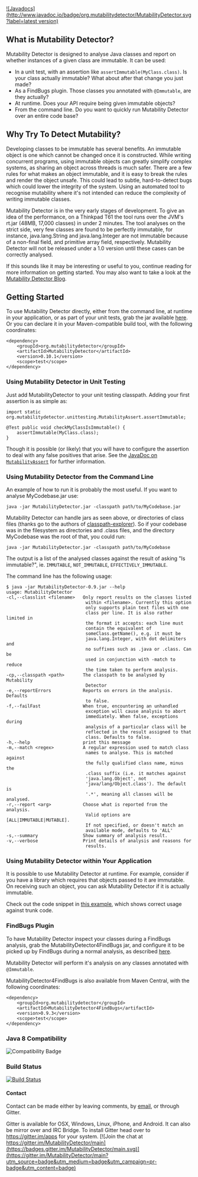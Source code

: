 [![Javadocs](http://www.javadoc.io/badge/org.mutabilitydetector/MutabilityDetector.svg?label=latest version)](http://www.javadoc.io/doc/org.mutabilitydetector/MutabilityDetector)

## What is Mutability Detector?
Mutability Detector is designed to analyse Java classes and report on whether instances of a given class are immutable. It can be used:

  * In a unit test, with an assertion like `assertImmutable(MyClass.class)`. Is your class actually immutable? What about after that change you just made?
  * As a FindBugs plugin. Those classes you annotated with `@Immutable`, are they actually?
  * At runtime. Does your API require being given immutable objects?
  * From the command line. Do you want to quickly run Mutability Detector over an entire code base?
  
  
  
  
## Why Try To Detect Mutability?

Developing classes to be immutable has several benefits. An immutable object is one which cannot be changed once it is constructed. While writing concurrent programs, using immutable objects can greatly simplify complex systems, as sharing an object across threads is much safer. There are a few rules for what makes an object immutable, and it is easy to break the rules and render the object unsafe. This could lead to subtle, hard-to-detect bugs which could lower the integrity of the system. Using an automated tool to recognise mutability where it's not intended can reduce the complexity of writing immutable classes.

Mutability Detector is in the very early stages of development. To give an idea of the performance, on a Thinkpad T61 the tool runs over the JVM's rt.jar (48MB, 17,000 classes) in under 2 minutes. The tool analyses on the strict side, very few classes are found to be perfectly immutable, for instance, java.lang.String and java.lang.Integer are not immutable because of a non-final field, and primitive array field, respectively. Mutability Detector will not be released under a 1.0 version until these cases can be correctly analysed.

If this sounds like it may be interesting or useful to you, continue reading for more information on getting started. You may also want to take a look at the [Mutability Detector Blog](http://mutability-detector.blogspot.co.uk/). 
  
  
## Getting Started
To use Mutability Detector directly, either from the command line, at runtime in your application, or as part of your unit tests, grab the jar available [here](https://github.com/MutabilityDetector/MutabilityDetector/wiki/Downloads). Or you can declare it in your Maven-compatible build tool, with the following coordinates:

    <dependency>
        <groupId>org.mutabilitydetector</groupId>
        <artifactId>MutabilityDetector</artifactId>
        <version>0.10.1</version>
        <scope>test</scope>
    </dependency>


### Using Mutability Detector in Unit Testing
Just add MutabilityDetector to your unit testing classpath. Adding your first assertion is as simple as:

    import static org.mutabilitydetector.unittesting.MutabilityAssert.assertImmutable;
    
    @Test public void checkMyClassIsImmutable() {
        assertImmutable(MyClass.class); 
    }
    
Though it is possible (or likely) that you will have to configure the assertion to deal with any false positives that arise. See the [JavaDoc on `MutabilityAssert`](http://mutabilitydetector.github.io/MutabilityDetector/mvn-site/apidocs/org/mutabilitydetector/unittesting/MutabilityAssert.html) for further information. 

### Using Mutability Detector from the Command Line

An example of how to run it is probably the most useful. If you want to analyse MyCodebase.jar use:

`java -jar MutabilityDetector.jar -classpath path/to/MyCodebase.jar`

Mutability Detector can handle jars as seen above, or directories of class files (thanks go to the authors of [classpath-explorer](http://code.google.com/p/classpath-explorer/)). So if your codebase was in the filesystem as directories and .class files, and the directory MyCodebase was the root of that, you could run:

`java -jar MutabilityDetector.jar -classpath path/to/MyCodebase`

The output is a list of the analysed classes against the result of asking "Is immutable?", ie. `IMMUTABLE`, `NOT_IMMUTABLE`, `EFFECTIVELY_IMMUTABLE`.

The command line has the following usage:


    $ java -jar MutabilityDetector-0.9.jar --help
    usage: MutabilityDetector
    -cl,--classlist <filename>   Only report results on the classes listed
                                  within <filename>. Currently this option
                                  only supports plain text files with one
                                  class per line. It is also rather limited in
                                  the format it accepts: each line must
                                  contain the equivalent of
                                  someClass.getName(), e.g. it must be
                                  java.lang.Integer, with dot delimiters and
                                  no suffixes such as .java or .class. Can be
                                  used in conjunction with -match to reduce
                                  the time taken to perform analysis.
    -cp,--classpath <path>       The classpath to be analysed by Mutability
                                  Detector
    -e,--reportErrors            Reports on errors in the analysis. Defaults
                                  to false.
    -f,--failFast                When true, encountering an unhandled
                                  exception will cause analysis to abort
                                  immediately. When false, exceptions during
                                  analysis of a particular class will be
                                  reflected in the result assigned to that
                                  class. Defaults to false.
    -h,--help                    print this message
    -m,--match <regex>           A regular expression used to match class
                                  names to analyse. This is matched against
                                  the fully qualified class name, minus the
                                  .class suffix (i.e. it matches against
                                  'java.lang.Object', not
                                  'java/lang/Object.class'). The default is
                                  '.*', meaning all classes will be analysed.
    -r,--report <arg>            Choose what is reported from the analysis.
                                  Valid options are [ALL|IMMUTABLE|MUTABLE].
                                  If not specified, or doesn't match an
                                  available mode, defaults to 'ALL'
    -s,--summary                 Show summary of analysis result.
    -v,--verbose                 Print details of analysis and reasons for
                                  results.





### Using Mutability Detector within Your Application

It is possible to use Mutability Detector at runtime. For example, consider if you have a library which requires that objects passed to it are immutable. On receiving such an object, you can ask Mutability Detector if it is actually immutable.

Check out the code snippet in [this example](https://github.com/MutabilityDetector/ClientOfMutabilityDetector/blob/master/src/main/java/org/mutabilitydetector/runtime/RuntimeAnalysisExample.java), which shows correct usage against trunk code.

### FindBugs Plugin

To have Mutability Detector inspect your classes during a FindBugs analysis, grab the MutabilityDetector4FindBugs jar, and configure it to be picked up by FindBugs during a normal analysis, as described [here](http://code.google.com/p/findbugs/wiki/DetectorPluginTutorial#Loading_Our_Plugin). 

Mutability Detector will perform it's analysis on any classes annotated with `@Immutable`.

MutabilityDetector4FindBugs is also available from Maven Central, with the following coordinates:


    <dependency>
        <groupId>org.mutabilitydetector</groupId>
        <artifactId>MutabilityDetector4FindBugs</artifactId>
        <version>0.9.3</version>
        <scope>test</scope>
    </dependency>

### Java 8 Compatibility
![Compatibility Badge](https://java.net/downloads/adoptopenjdk/compat.svg)

### Build Status
[![Build Status](https://api.travis-ci.org/MutabilityDetector/MutabilityDetector.png?branch=master)](https://travis-ci.org/MutabilityDetector/MutabilityDetector)

#### Contact
Contact can be made either by leaving comments, by [email](mailto:Grundlefleck+md@gmail.com), or through Gitter.

Gitter is available for OSX, Windows, Linux, iPhone, and Android. It can also be mirror over and IRC Bridge. To install Gitter head over to https://gitter.im/apps for your system. 
[![Join the chat at https://gitter.im/MutabilityDetector/main](https://badges.gitter.im/MutabilityDetector/main.svg)](https://gitter.im/MutabilityDetector/main?utm_source=badge&utm_medium=badge&utm_campaign=pr-badge&utm_content=badge)


